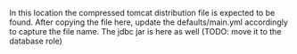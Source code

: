 In this location the compressed tomcat distribution file is expected to be found. After copying the file here, update the defaults/main.yml accordingly to capture the file name. The jdbc jar is here as well (TODO: move it to the database role)
